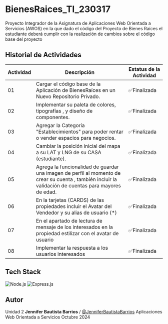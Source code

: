 # BienesRaices_TI_230317
Proyecto Integrador de la Asignatura de Aplicaciones Web Orientada a Servicios (AWOS) en la que dado el código del Proyecto de Bienes Raíces el estudiante deberá cumplir con la realización de cambios sobre el código base del proyecto


## Historial de Actividades

| Actividad | Descripción | Estatus de la Actividad |
|-----------|-------------|-------------------------|
| 01        | Cargar el código base de la Aplicación de BienesRaíces en un Nuevo Repositorio Privado. | ✅Finalizada |
| 02        | Implementar su paleta de colores, tipografías , y diseño de componentes. | ✅Finalizada |
| 03        | Agregar la Categoría "Establecimientos" para poder rentar o vender espacios para negocios. | ✅Finalizada |
| 04        | Cambiar la posición inicial del mapa a su LAT y LNG de su CASA (estudiante). | ✅Finalizada |
| 05        | Agrega la funcionalidad de guardar una imagen de perfil al momento de crear su cuenta , también incluir la validación de cuentas para mayores de edad. | ✅Finalizada|
| 06        | En la tarjetas (CARDS) de las propiedades incluir el Avatar del Vendedor y su alias de usuario (*) | ✅Finalizada |
| 07        | En el apartado de lectura de mensaje de los interesados en la propiedad estilizar con el avatar de usuario | ✅Finalizada |
| 08        | Implementar la respuesta a los usuarios interesados |  ✅Finalizada |

  ## Tech Stack
  ![Node.js](https://img.shields.io/badge/Node.js-339933?style=for-the-badge&logo=nodedotjs&logoColor=white)
  ![Express.js](https://img.shields.io/badge/Express.js-404D59?style=for-the-badge)

  ## Autor 
  Unidad 2
  **Jennifer Bautista Barrios** / [@JenniferBautistaBarrios](https://github.com/JenniferBautistaBarrios) 
  Aplicaciones Web Orientada a Servicios 
  Octubre 2024
